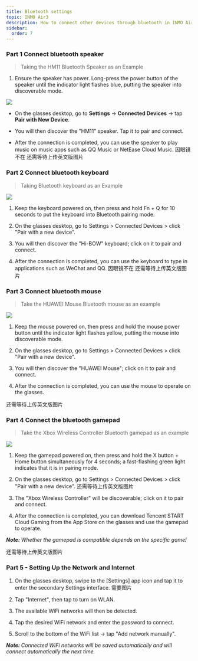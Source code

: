 ```yaml
---
title: Bluetooth settings
topic: INMO Air3
description: How to connect other devices through bluetooth in INMO Air3
sidebar:
  order: 7
---
```


### Part 1 Connect bluetooth speaker

> Taking the HM11 Bluetooth Speaker as an Example

1. Ensure the speaker has power. Long-press the power button of the speaker until the indicator light flashes blue, putting the speaker into discoverable mode.

![](public/images/air3/bluetooth-1.PNG)

* On the glasses desktop, go to **Settings** → **Connected Devices** → tap **Pair with New Device**.

* You will then discover the "HM11" speaker. Tap it to pair and connect.

* After the connection is completed, you can use the speaker to play music on music apps such as QQ Music or NetEase Cloud Music.
  因眼镜不在  还需等待上传英文版图片




### Part 2 Connect bluetooth keyboard

> Taking Bluetooth keyboard as an Example

![](public/images/air3/bluetooth-2.PNG)

1. Keep the keyboard powered on, then press and hold Fn + Q for 10 seconds to put the keyboard into Bluetooth pairing mode.

2. On the glasses desktop, go to Settings > Connected Devices > click "Pair with a new device".

3. You will then discover the "Hi-BOW" keyboard; click on it to pair and connect.

4. After the connection is completed, you can use the keyboard to type in applications such as WeChat and QQ.
   因眼镜不在  还需等待上传英文版图片


### Part 3 Connect bluetooth mouse

> Take the HUAWEI Mouse Bluetooth mouse as an example

![](public/images/air3/bluetooth-3.PNG)

1. Keep the mouse powered on, then press and hold the mouse power button until the indicator light flashes yellow, putting the mouse into discoverable mode.

2. On the glasses desktop, go to Settings > Connected Devices > click "Pair with a new device".

3. You will then discover the "HUAWEI Mouse"; click on it to pair and connect.

4. After the connection is completed, you can use the mouse to operate on the glasses.

还需等待上传英文版图片




### Part 4 Connect the bluetooth gamepad

> Take the Xbox Wireless Controller Bluetooth gamepad as an example

![](public/images/air3/bluetooth-4.PNG)

1. Keep the gamepad powered on, then press and hold the X button + Home button simultaneously for 4 seconds; a fast-flashing green light indicates that it is in pairing mode.

2. On the glasses desktop, go to Settings > Connected Devices > click "Pair with a new device".
   还需等待上传英文版图片


3. The "Xbox Wireless Controller" will be discoverable; click on it to pair and connect.

4. After the connection is completed, you can download Tencent START Cloud Gaming from the App Store on the glasses and use the gamepad to operate.

***Note:&#x20;**&#x57;hether the gamepad is compatible depends on the specific game!*

还需等待上传英文版图片



### Part 5 - Setting Up the Network and Internet&#xA;

1. On the glasses desktop, swipe to the \[Settings] app icon and tap it to enter the secondary Settings interface.
   需要图片

2. Tap "Internet", then tap to turn on WLAN.

3. The available WiFi networks will then be detected.

4. Tap the desired WiFi network and enter the password to connect.

5. Scroll to the bottom of the WiFi list → tap "Add network manually".



***Note:&#x20;**&#x43;onnected WiFi networks will be saved automatically and will connect automatically the next time.*








